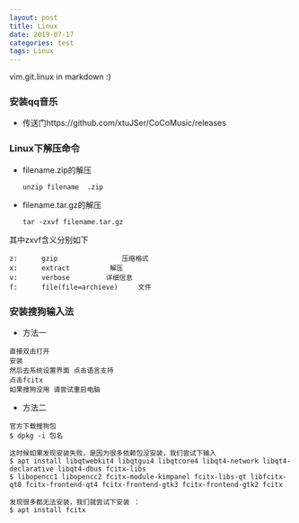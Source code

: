 ```yaml
---
layout: post
title: Linux
date: 2019-07-17
categories: test
tags: Linux 
---
```


vim.git.linux in markdown :)

### 安装qq音乐

- 传送门https://github.com/xtuJSer/CoCoMusic/releases

### Linux下解压命令

- filename.zip的解压

  ```
  unzip filename  .zip
  ```

- filename.tar.gz的解压

  ```
  tar -zxvf filename.tar.gz
  ```

其中zxvf含义分别如下

```
z:    	gzip				压缩格式
x:		extract			 解压
v:		verbose			详细信息
f:		file(file=archieve)		文件
```

### 安装搜狗输入法

- 方法一

```
直接双击打开
安装
然后去系统设置界面 点击语言支持
点击fcitx
如果搜狗没用 请尝试重启电脑
```

- 方法二

```
官方下载搜狗包
$ dpkg -i 包名

这时候如果发现安装失败，是因为很多依赖包没安装，我们尝试下输入
$ apt install libqtwebkit4 libqtgui4 libqtcore4 libqt4-network libqt4-declarative libqt4-dbus fcitx-libs 
$ libopencc1 libopencc2 fcitx-module-kimpanel fcitx-libs-qt libfcitx-qt0 fcitx-frontend-qt4 fcitx-frontend-gtk3 fcitx-frontend-gtk2 fcitx

发现很多都无法安装，我们就尝试下安装 ：
$ apt install fcitx
```




